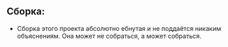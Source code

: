 ## Сборка:

- Сборка этого проекта абсолютно ебнутая и не поддаётся никаким объяснениям. Она может не собраться, а может собраться.